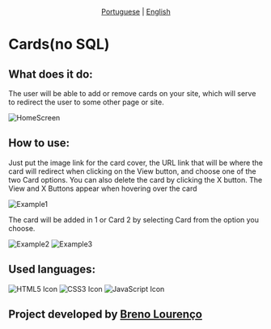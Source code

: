 <p align="center">
<a href="/docs/README_portuguese.md">Portuguese</a>
 | 
<a href="/docs/README_english.md">English</a>
</p>

<h1>Cards(no SQL)</h1>

<h2>What does it do:</h2>

<p>The user will be able to add or remove cards on your site, which will serve to redirect the user to some other page or site.</p>

<img src="./media/engHomeScreen.png" alt="HomeScreen">

<h2>How to use:</h2>

<p>Just put the image link for the card cover, the URL link that will be where the card will redirect when clicking on the View button, and choose one of the two Card options. You can also delete the card by clicking the X button. The View and X Buttons appear when hovering over the card</p>

<img src="./media/engEx1.png" alt="Example1">

<p>The card will be added in 1 or Card 2 by selecting Card from the option you choose.</p>

<img src="./media/engEx2.png" alt="Example2">

<img src="./media/engEx3.png" alt="Example3">

<h2>Used languages:</h2>
<div style="display: inline_block">
  <img alt="HTML5 Icon" src="https://img.shields.io/badge/HTML5-E34F26?style=for-the-badge&logo=html5&logoColor=white">
  <img alt="CSS3 Icon" src="https://img.shields.io/badge/CSS3-1572B6?style=for-the-badge&logo=css3&logoColor=white">
  <img alt="JavaScript Icon" src="https://img.shields.io/badge/JavaScript-F7DF1E?style=for-the-badge&logo=javascript&logoColor=black">
</div>

<h2>Project developed by <a href="https://github.com/breno05s">Breno Lourenço</a></h2>